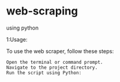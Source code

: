 # web-scraping
using python

1:Usage:

To use the web scraper, follow these steps:

    Open the terminal or command prompt.
    Navigate to the project directory.
    Run the script using Python:
